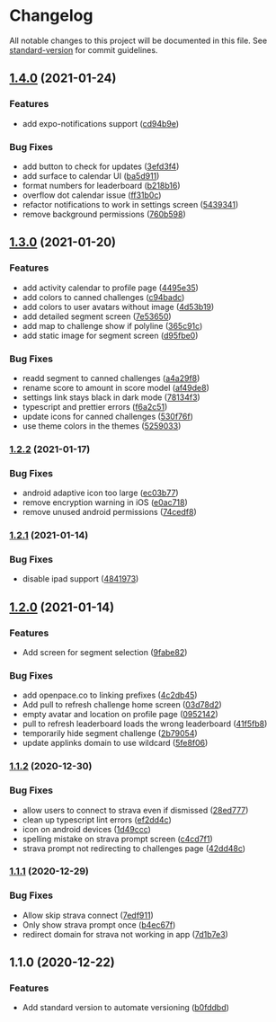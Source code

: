 # Changelog

All notable changes to this project will be documented in this file. See [standard-version](https://github.com/conventional-changelog/standard-version) for commit guidelines.

## [1.4.0](https://github.com/openpace/app/compare/v1.3.0...v1.4.0) (2021-01-24)


### Features

* add expo-notifications support ([cd94b9e](https://github.com/openpace/app/commit/cd94b9ef54895bd8deaf6e88544fd51fbc53fa15))


### Bug Fixes

* add button to check for updates ([3efd3f4](https://github.com/openpace/app/commit/3efd3f491f879c814ab904d2395479600bc4ca49))
* add surface to calendar UI ([ba5d911](https://github.com/openpace/app/commit/ba5d911ab1ff1cdf71791851327fcb2035a92eb1))
* format numbers for leaderboard ([b218b16](https://github.com/openpace/app/commit/b218b16c301dba65052c0f06e31cb07cf58f54f0))
* overflow dot calendar issue ([ff31b0c](https://github.com/openpace/app/commit/ff31b0c291b04fc66ae5c90f75aa05ced6768d00))
* refactor notifications to work in settings screen ([5439341](https://github.com/openpace/app/commit/5439341eb4efe095f125e6c0a766af8f99b84b12))
* remove background permissions ([760b598](https://github.com/openpace/app/commit/760b598828567961613ce8bf2b31ce58ba9dce4c))

## [1.3.0](https://github.com/openpace/app/compare/v1.2.2...v1.3.0) (2021-01-20)


### Features

* add activity calendar to profile page ([4495e35](https://github.com/openpace/app/commit/4495e35bdbea46da5080ca5d35f2f4cb468a5515))
* add colors to canned challenges ([c94badc](https://github.com/openpace/app/commit/c94badcb89ce7abbae79528e540f385cafe70202))
* add colors to user avatars without image ([4d53b19](https://github.com/openpace/app/commit/4d53b191b7574440c1657fd33ac70171f8dc27d7))
* add detailed segment screen ([7e53650](https://github.com/openpace/app/commit/7e536509369127c64205173480ed855b85ad3e30))
* add map to challenge show if polyline ([365c91c](https://github.com/openpace/app/commit/365c91c7adce246cd48df68cf9cf68adb89c9964))
* add static image for segment screen ([d95fbe0](https://github.com/openpace/app/commit/d95fbe09f6d6b796e5ee3a4b14f8af817944b79c))


### Bug Fixes

* readd segment to canned challenges ([a4a29f8](https://github.com/openpace/app/commit/a4a29f8aea8ece81115a6df66e19c551af95b9bc))
* rename score to amount in score model ([af49de8](https://github.com/openpace/app/commit/af49de87fe3939ed74f58cd272a446f949c2e029))
* settings link stays black in dark mode ([78134f3](https://github.com/openpace/app/commit/78134f313320b2a2a7dfcec8d30d6ef8bb795586))
* typescript and prettier errors ([f6a2c51](https://github.com/openpace/app/commit/f6a2c5136f3072682198621d752515be366b7dc9))
* update icons for canned challenges ([530f76f](https://github.com/openpace/app/commit/530f76f79724f63a9ab72db427a84d01bbff67dc))
* use theme colors in the themes ([5259033](https://github.com/openpace/app/commit/5259033d43a7c9ae0e65356754fe1cb2aefbb39c))

### [1.2.2](https://github.com/openpace/app/compare/v1.2.1...v1.2.2) (2021-01-17)


### Bug Fixes

* android adaptive icon too large ([ec03b77](https://github.com/openpace/app/commit/ec03b77a617a5c2ac8335da1ee5368e60d41f8ce))
* remove encryption warning in iOS ([e0ac718](https://github.com/openpace/app/commit/e0ac718b9fa2d2210f4f864955670a43a913d159))
* remove unused android permissions ([74cedf8](https://github.com/openpace/app/commit/74cedf8bf1074b87323c2fd0d022c106a7cd2c64))

### [1.2.1](https://github.com/openpace/app/compare/v1.2.0...v1.2.1) (2021-01-14)


### Bug Fixes

* disable ipad support ([4841973](https://github.com/openpace/app/commit/4841973fc1d2503a5b2a607f683fd785ccb94a58))

## [1.2.0](https://github.com/openpace/app/compare/v1.1.2...v1.2.0) (2021-01-14)


### Features

* Add screen for segment selection ([9fabe82](https://github.com/openpace/app/commit/9fabe82fe4caedbd1db5220e49199dc396b21154))


### Bug Fixes

* add openpace.co to linking prefixes ([4c2db45](https://github.com/openpace/app/commit/4c2db45773358c0d530199aae7c79b0a83faa1e5))
* Add pull to refresh challenge home screen ([03d78d2](https://github.com/openpace/app/commit/03d78d2aff8f9109edc9a1c39aa37487bec78e6f))
* empty avatar and location on profile page ([0952142](https://github.com/openpace/app/commit/09521420073dff55ca9865faafbda66ac0602804))
* pull to refresh leaderboard loads the wrong leaderboard ([41f5fb8](https://github.com/openpace/app/commit/41f5fb8ac5127d92c575b34a66f13a4b6d1ad9d9))
* temporarily hide segment challenge ([2b79054](https://github.com/openpace/app/commit/2b79054935d3943df9a6e07d065ca66c42fa02cc))
* update applinks domain to use wildcard ([5fe8f06](https://github.com/openpace/app/commit/5fe8f0695a76705a91120f54dfce9810b0ff63d7))

### [1.1.2](https://github.com/openpace/app/compare/v1.1.1...v1.1.2) (2020-12-30)


### Bug Fixes

* allow users to connect to strava even if dismissed ([28ed777](https://github.com/openpace/app/commit/28ed777da724c0e03c3d9b7cefa1cc5280ae0f38))
* clean up typescript lint errors ([ef2dd4c](https://github.com/openpace/app/commit/ef2dd4c39420e95136109fd92886028ef5b5ae31))
* icon on android devices ([1d49ccc](https://github.com/openpace/app/commit/1d49ccc59c64ded06727acaa893858e14504092e))
* spelling mistake on strava prompt screen ([c4cd7f1](https://github.com/openpace/app/commit/c4cd7f18d08375c28c494a7fa199fda942060c91))
* strava prompt not redirecting to challenges page ([42dd48c](https://github.com/openpace/app/commit/42dd48c9f4da5cdc4864d67d6355e4bc4516bec5))

### [1.1.1](https://github.com/openpace/app/compare/v1.1.0...v1.1.1) (2020-12-29)


### Bug Fixes

* Allow skip strava connect ([7edf911](https://github.com/openpace/app/commit/7edf91143b0c921198ed16e16be7d2f6e398b7d7))
* Only show strava prompt once ([b4ec67f](https://github.com/openpace/app/commit/b4ec67f642ec8c365597fb305e2dbd07434a6374))
* redirect domain for strava not working in app ([7d1b7e3](https://github.com/openpace/app/commit/7d1b7e398e9594345526ec37920bc93f42b8256b))

## 1.1.0 (2020-12-22)


### Features

* Add standard version to automate versioning ([b0fddbd](https://github.com/openpace/app/commit/b0fddbd603b08bd9f8604a41e2af0088c37dc091))
